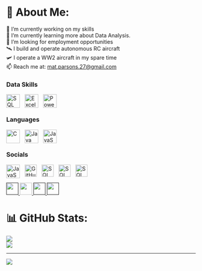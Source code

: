 # 💫 About Me:
📖 I’m currently working on my skills<br>🌱 I’m currently learning more about Data Analysis.<br>🔭 I’m looking for employment opportunities<br>🛰️ I build and operate autonomous RC aircraft<br>🛩️ I operate a WW2 aircraft in my spare time<br>📫 Reach me at:  mat.parsons.27@gmail.com

### Data Skills


[<img align="left" alt="SQL" width="36px" height="36" src="https://cdn.jsdelivr.net/gh/devicons/devicon@latest/icons/mysql/mysql-plain-wordmark.svg" style="padding-right:10px;"/>](https://www.mysql.com/)
[<img align="left" alt="Excel" width="36px" height="36" src="https://github.com/sempostma/office365-icons/blob/master/png/256/excel.png?raw=true" style="padding-right:10px;"/>](https://www.microsoft.com/en-gb/microsoft-365/excel)
[<img align="left" alt="PowerBI" width="36px" height="36" src="https://github.com/microsoft/PowerBI-Icons/blob/main/PNG/Power-BI.png?raw=true" style="padding-right:10px;"/>](https://www.microsoft.com/en-us/power-platform/products/power-bi)

<br />
<br />

### Languages

[<img align="left" alt="C" width="36px" height="36" src="https://raw.githubusercontent.com/danielcranney/readme-generator/main/public/icons/skills/c-colored.svg" style="padding-right:10px;"/>](https://www.w3.org/TR/CSS/#css)
[<img align="left" alt="Java" width="36px" height="36" src="https://raw.githubusercontent.com/danielcranney/readme-generator/main/public/icons/skills/java-colored.svg" style="padding-right:10px;"/>](https://www.oracle.com/java/)
[<img align="left" alt="JavaScript" width="36px" height="36" src="https://raw.githubusercontent.com/danielcranney/readme-generator/main/public/icons/skills/javascript-colored.svg" style="padding-right:10px;"/>](https://developer.mozilla.org/en-US/docs/Web/JavaScript) 

<br />
<br />


### Socials

[<img align="left" alt="JavaScript" width="36px" height="36" src="https://raw.githubusercontent.com/danielcranney/readme-generator/main/public/icons/skills/javascript-colored.svg" style="padding-right:10px;"/>](https://developer.mozilla.org/en-US/docs/Web/JavaScript) 

[<img align="left" alt="GitHub" width="32" height="32" src="https://raw.githubusercontent.com/danielcranney/readme-generator/main/public/icons/socials/github-dark.svg" style="padding-right:10px;"/>](https://www.github.com/MattParsons-MP)
[<img align="left" alt="SQL" width="32" height="32" src="https://raw.githubusercontent.com/danielcranney/readme-generator/main/public/icons/socials/instagram-dark.svg" style="padding-right:10px;"/>]("http://www.instagram.com/cloudsurfer27)
[<img align="left" alt="SQL" width="32" height="32" src="https://raw.githubusercontent.com/danielcranney/readme-generator/main/public/icons/socials/linkedin-dark.svg" style="padding-right:10px;"/>](https://www.linkedin.com/in/mathew-parsons-b9906549/)
[<img align="left" alt="SQL" width="32" height="32" src="https://raw.githubusercontent.com/danielcranney/readme-generator/main/public/icons/socials/youtube.svg" style="padding-right:10px;"/>](https://www.youtube.com/@stealthy6018)

<br />
<br />


<p align="left"> <a href="" target="_blank" rel="noreferrer"> <picture> <source media="(prefers-color-scheme: dark)" srcset="" /> <source media="(prefers-color-scheme: light)" srcset="https://raw.githubusercontent.com/danielcranney/readme-generator/main/public/icons/socials/github.svg" /> <img src="https://raw.githubusercontent.com/danielcranney/readme-generator/main/public/icons/socials/github.svg" width="32" height="32" /> </picture> </a> <a href=" target="_blank" rel="noreferrer"> <picture> <source media="(prefers-color-scheme: dark)" srcset="" /> <source media="(prefers-color-scheme: light)" srcset="https://raw.githubusercontent.com/danielcranney/readme-generator/main/public/icons/socials/instagram.svg" /> <img src="https://raw.githubusercontent.com/danielcranney/readme-generator/main/public/icons/socials/instagram.svg" width="32" height="32" /> </picture> </a> <a href="" target="_blank" rel="noreferrer"> <picture> <source media="(prefers-color-scheme: dark)" srcset="" /> <source media="(prefers-color-scheme: light)" srcset="https://raw.githubusercontent.com/danielcranney/readme-generator/main/public/icons/socials/linkedin.svg" /> <img src="https://raw.githubusercontent.com/danielcranney/readme-generator/main/public/icons/socials/linkedin.svg" width="32" height="32" /> </picture> </a> <a href="" target="_blank" rel="noreferrer"> <picture> <source media="(prefers-color-scheme: dark)" srcset="https://raw.githubusercontent.com/danielcranney/readme-generator/main/public/icons/socials/youtube-dark.svg" /> <source media="(prefers-color-scheme: light)" srcset="https://raw.githubusercontent.com/danielcranney/readme-generator/main/public/icons/socials/youtube.svg" /> <img src="" width="32" height="32" /> </picture> </a></p>

# 📊 GitHub Stats:
![](https://github-readme-streak-stats.herokuapp.com/?user=MattParsons-MP&theme=default&hide_border=true)<br/>
![](https://github-readme-stats.vercel.app/api/top-langs/?username=MattParsons-MP&theme=default&hide_border=true&include_all_commits=false&count_private=false&layout=compact)

---
[![](https://visitcount.itsvg.in/api?id=MattParsons-MP&icon=0&color=0)](https://visitcount.itsvg.in)

<!-- Proudly created with GPRM ( https://gprm.itsvg.in ) -->
